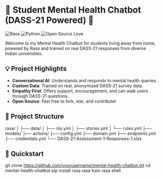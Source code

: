 # 🧠 Student Mental Health Chatbot (DASS-21 Powered) 🤖

![Rasa](https://img.shields.io/badge/built%20with-Rasa-blue)
![Python](https://img.shields.io/badge/python-3.8%2B-blue)
![Open Source Love](https://badges.frapsoft.com/os/v1/open-source.svg?v=103)

Welcome to my Mental Health Chatbot for students living away from home, powered by Rasa and trained on real DASS-21 responses from diverse Indian universities.

## 💡 Project Highlights

- **Conversational AI**: Understands and responds to mental health queries.
- **Custom Data**: Trained on real, anonymized DASS-21 survey data.
- **Empathy First**: Offers support, encouragement, and can walk users through DASS-21 questions.
- **Open Source**: Feel free to fork, star, and contribute!

## 📂 Project Structure
rasa/
│
├── data/
│ ├── nlu.yml
│ ├── stories.yml
│ └── rules.yml
├── models/
├── actions/
├── config.yml
├── domain.yml
├── endpoints.yml
├── credentials.yml
└── DASS-21-Assessment-1-Responses-1.xlsx

## 🚀 Quickstart
git clone https://github.com/yourusername/mental-health-chatbot.git
cd mental-health-chatbot
pip install rasa
rasa train
rasa shell
